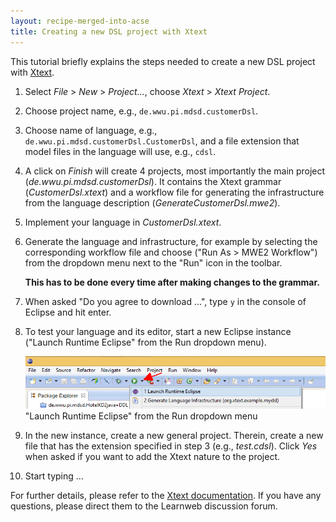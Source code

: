 ```yaml
---
layout: recipe-merged-into-acse
title: Creating a new DSL project with Xtext
---
```


This tutorial briefly explains the steps needed to create a new DSL project with [Xtext](http://www.eclipse.org/Xtext/index.html).

1. Select *File* > *New* > *Project...*, choose *Xtext* > *Xtext Project*.
1. Choose project name, e.g., `de.wwu.pi.mdsd.customerDsl`.
1. Choose name of language, e.g., `de.wwu.pi.mdsd.customerDsl.CustomerDsl`, and a file extension that model files in the language will use, e.g., `cdsl`.
1. A click on *Finish* will create 4 projects, most importantly the main project (*de.wwu.pi.mdsd.customerDsl*). It contains the Xtext grammar (*CustomerDsl.xtext*) and a workflow file for generating the infrastructure from the language description (*GenerateCustomerDsl.mwe2*).
1. Implement your language in *CustomerDsl.xtext*.
1. Generate the language and infrastructure, for example by selecting the corresponding workflow file and choose ("Run As > MWE2 Workflow") from the dropdown menu next to the "Run" icon in the toolbar.
   
   **This has to be done every time after making changes to the grammar.**
   
1. When asked "Do you agree to download ...", type `y` in the console of Eclipse and hit enter.
1. To test your language and its editor, start a new Eclipse instance ("Launch Runtime Eclipse" from the Run dropdown menu).
	
    ![Launch Runtime Eclipse](images/LaunchRuntimeEclipse.png)
    "Launch Runtime Eclipse" from the Run dropdown menu

1. In the new instance, create a new general project.
   Therein, create a new file that has the extension specified in step 3 (e.g., *test.cdsl*).
   Click *Yes* when asked if you want to add the Xtext nature to the project.
1. Start typing ...

For further details, please refer to the [Xtext documentation](http://www.eclipse.org/Xtext/documentation.html). If you have any questions, please direct them to the Learnweb discussion forum.

